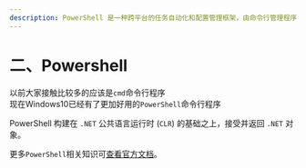```yaml
---
description: PowerShell 是一种跨平台的任务自动化和配置管理框架，由命令行管理程序和脚本语言组成。
---
```


# 二、Powershell

以前大家接触比较多的应该是`cmd`命令行程序  
现在Windows10已经有了更加好用的`PowerShell`命令行程序

PowerShell 构建在 `.NET` 公共语言运行时 \(`CLR`\) 的基础之上，接受并返回 `.NET` 对象。



更多`PowerShell`相关知识可[查看官方文档](https://docs.microsoft.com/zh-cn/powershell/scripting/overview?view=powershell-7)。

